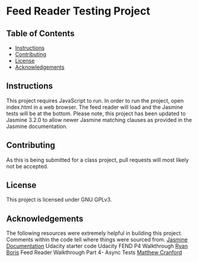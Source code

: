 # Feed Reader Testing Project

## Table of Contents

* [Instructions](#instructions)
* [Contributing](#contributing)
* [License](#license)
* [Acknowledgements](#acknowledgements)

## Instructions

This project requires JavaScript to run. In order to run the project, open index.html in a web browser. The feed reader will load and the Jasmine tests will be at the bottom. Please note, this project has been updated to Jasmine 3.2.0 to allow newer Jasmine matching clauses as provided in the Jasmine documentation.

## Contributing

As this is being submitted for a class project, pull requests will most likely not be accepted.

## License
This project is licensed under GNU GPLv3.

## Acknowledgements
The following resources were extremely helpful in building this project. Comments within the code tell where things were sourced from.
[Jasmine Documentation](https://jasmine.github.io/)
Udacity starter code
Udacity FEND P4 Walkthrough [Ryan Boris](https://www.youtube.com/watch?v=7kOBXPbDmyw&feature=player_embedded)
Feed Reader Walkthrough Part 4- Async Tests [Matthew Cranford](https://matthewcranford.com/feed-reader-walkthrough-part-4-async-tests/)
